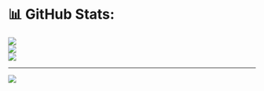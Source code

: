 
# 📊 GitHub Stats:
![](https://github-readme-stats.vercel.app/api?username=MattJerson&theme=dark&hide_border=false&include_all_commits=false&count_private=false)<br/>
![](https://github-readme-streak-stats.herokuapp.com/?user=MattJerson&theme=dark&hide_border=false)<br/>
![](https://github-readme-stats.vercel.app/api/top-langs/?username=MattJerson&theme=dark&hide_border=false&include_all_commits=false&count_private=false&layout=compact)

---
[![](https://visitcount.itsvg.in/api?id=MattJerson&icon=0&color=0)](https://visitcount.itsvg.in)

<!-- Proudly created with GPRM ( https://gprm.itsvg.in ) -->
